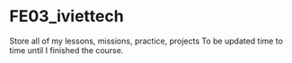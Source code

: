 # FE03_iviettech
Store all of my lessons, missions, practice, projects
To be updated time to time until I finished the course.
